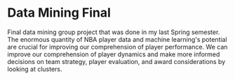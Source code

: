# Data Mining Final

Final data mining group project that was done in my last Spring semester. The enormous quantity of NBA player data and machine learning's potential are crucial for improving our comprehension of player performance. We can improve our comprehension of player dynamics and make more informed decisions on team strategy, player evaluation, and award considerations by looking at clusters. 

